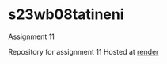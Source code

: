 # s23wb08tatineni
Assignment 11

Repository for assignment 11
Hosted at [render](https://s23db08tatineni.onrender.com/)
